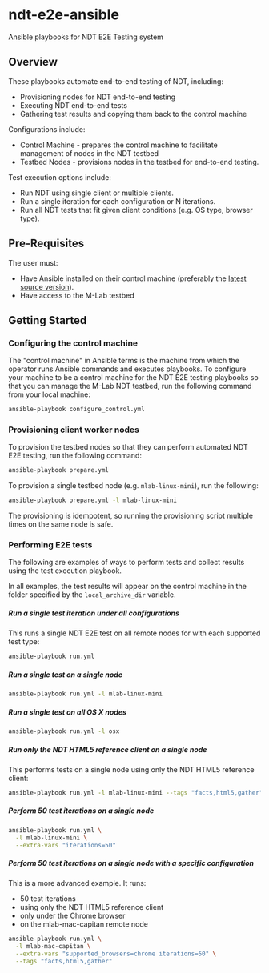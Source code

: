 # ndt-e2e-ansible
Ansible playbooks for NDT E2E Testing system

## Overview

These playbooks automate end-to-end testing of NDT, including:

* Provisioning nodes for NDT end-to-end testing
* Executing NDT end-to-end tests
* Gathering test results and copying them back to the control machine

Configurations include:

* Control Machine - prepares the control machine to facilitate management of
  nodes in the NDT testbed
* Testbed Nodes - provisions nodes in the testbed for end-to-end testing.

Test execution options include:

* Run NDT using single client or multiple clients.
* Run a single iteration for each configuration or N iterations.
* Run all NDT tests that fit given client conditions (e.g. OS type, browser
  type).

## Pre-Requisites

The user must:

* Have Ansible installed on their control machine (preferably the
[latest source version](http://docs.ansible.com/ansible/intro_installation.html#running-from-source)).
* Have access to the M-Lab testbed

## Getting Started

### Configuring the control machine

The "control machine" in Ansible terms is the machine from which the operator
runs Ansible commands and executes playbooks. To configure your machine to be a
control machine for the NDT E2E testing playbooks so that you can manage the
M-Lab NDT testbed, run the following command from your local machine:

```bash
ansible-playbook configure_control.yml
```

### Provisioning client worker nodes

To provision the testbed nodes so that they can perform automated NDT E2E
testing, run the following command:

```bash
ansible-playbook prepare.yml
```

To provision a single testbed node (e.g. `mlab-linux-mini`), run the following:

```bash
ansible-playbook prepare.yml -l mlab-linux-mini
```

The provisioning is idempotent, so running the provisioning script multiple
times on the same node is safe.

### Performing E2E tests

The following are examples of ways to perform tests and collect results using
the test execution playbook.

In all examples, the test results will appear on the control machine in the
folder specified by the `local_archive_dir` variable.

##### Run a single test iteration under all configurations

This runs a single NDT E2E test on all remote nodes for with each supported test
type:

```bash
ansible-playbook run.yml
```

##### Run a single test on a single node

```bash
ansible-playbook run.yml -l mlab-linux-mini
```

##### Run a single test on all OS X nodes

```bash
ansible-playbook run.yml -l osx
```

##### Run only the NDT HTML5 reference client on a single node

This performs tests on a single node using only the NDT HTML5 reference client:

```bash
ansible-playbook run.yml -l mlab-linux-mini --tags "facts,html5,gather"
```

##### Perform 50 test iterations on a single node

```bash
ansible-playbook run.yml \
  -l mlab-linux-mini \
  --extra-vars "iterations=50"
```

##### Perform 50 test iterations on a single node with a specific configuration

This is a more advanced example. It runs:

* 50 test iterations
* using only the NDT HTML5 reference client
* only under the Chrome browser
* on the mlab-mac-capitan remote node

```bash
ansible-playbook run.yml \
  -l mlab-mac-capitan \
  --extra-vars "supported_browsers=chrome iterations=50" \
  --tags "facts,html5,gather"
```

